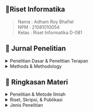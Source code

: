 ## 📑Riset Informatika

> Nama : Adham Roy Bhafiel <br>
> NPM : 21081010054 <br>
> Kelas : Riset Informatika D-081

## 📖 Jurnal Penelitian

<details close>
<summary>Penelitian Dasar & Penelitian Terapan</summary>

## 📚 Penelitian Dasar (Pure Research)

> **_Penelitian dasar_** adalah setiap penelitian yang bertujuan untuk meningkatkan pengetahuan ilmiah atau untuk menemukan bidang penelitian baru tanpa suatu tujuan praktis tertentu. Artinya kegunaan hasil penelitian itu tidak segera dipakai namun dalam waktu jangka panjang juga akan terpakai.

| Num | Title                  | Penulis   |
| --- | ---------------------- | --------- |
| 01  | <a href="">Judul 1</a> | Penulis 1 |
| 02  | <a href="">Judul 2</a> | Penulis 2 |
| 03  | <a href="">Judul 3</a> | Penulis 3 |

## ⚗️ Penelitian Terapan (Applied Research)

> **_Penelitian Terapan_** adalah setiap penelitian yang bertujuan untuk meningkatkan pengetahuan ilmiah dengan suatu tujuan praktis. Berarti hasilnya diharapkan segera dapat dipakai untuk keperluan praktis. Misalnya penelitian untuk menunjang kegiatan pembangunan yang sedang berjalan, penelitian untuk melandasi kebijakan pengambilan keputusan atau administrator. Dilihat dari segi tujuannya, penelitian terapan berkepentingan dengan penemuan-penemuan yang berkenan dengan aplikasi dan sesuatu konsep-konsep teoritis tertentu.

| Num | Title                  | Penulis   |
| --- | ---------------------- | --------- |
| 01  | <a href="">Judul 1</a> | Penulis 1 |
| 02  | <a href="">Judul 2</a> | Penulis 2 |
| 03  | <a href="">Judul 3</a> | Penulis 3 |

<br>
</details>

<details close>
<summary>Methods & Methodology</summary>

## 📌 Methods

> **_Methods atau Metode_** merupakan Serangkaian langkah atau teknik khusus yang digunakan dalam penelitian untuk menentukan bagaimana data dikumpulkan, diolah, dan dianalisis.

| Num | Title                  | Penulis   |
| --- | ---------------------- | --------- |
| 01  | <a href="">Judul 1</a> | Penulis 1 |
| 02  | <a href="">Judul 2</a> | Penulis 2 |

## 📌 Methodology

> **_Methodolgy atau Metodologi_** merupakan kerangka kerja yang digunakan dalam suatu penelitian, berfokus pada pertanyaan seperti bagaimana penelitian tersebut dilakukan, apa tujuan penelitian tersebut, dan bagaimana data tersebut akan dianalisis.

| Num | Title                  | Penulis   |
| --- | ---------------------- | --------- |
| 01  | <a href="">Judul 1</a> | Penulis 1 |
| 02  | <a href="">Judul 2</a> | Penulis 2 |

</details>

## 📝 Ringkasan Materi

<details close>
<summary>Penelitian & Metode Ilmiah</summary>

### <h1>🔬 Penelitian & Metode Ilmiah

#### <h3>I - Pengenalan (Ilmu Pengetahuan, Penelitian, dan Metode Ilmiah)

> **_Pengetahuan_** mencakup segala hal yang dipahami manusia melalui tiga kemampuan utama: berpikir, merasakan, dan mengindera. Pengetahuan ini diperoleh melalui proses penalaran dan dapat dilihat dari perspektif akal maupun pengalaman.

> **_Ilmu pengetahuan_** merupakan bentuk pengetahuan yang bersifat rasional, konsisten, sistematis, dan dapat diuji kebenarannya, baik secara teoritis (rasional) maupun empiris (berdasarkan fakta). Untuk memastikan validitasnya, ilmu pengetahuan memerlukan bukti dan pengujian yang ketat.

**Peran Teori**

1. Mengarahkan perhatian terhadap masalah tertentu.
2. Merangkum pengetahuan sehingga lebih mudah dipahami.
3. Meramalkan fakta berdasarkan pola yang sudah teruji.

**Peran Fakta**

1. Fakta dapat menolak atau menerima teori yang ada.
2. Fakta dapat melahirkan teori baru atau memperbarui teori yang sudah ada.
3. Fakta juga membantu memperjelas atau memperhalus rumusan teori.

#### <h3>II - Penelitian

> **Penelitian** adalah suatu usaha sistematis untuk mencari tahu jawaban atas suatu masalah atau pertanyaan tertentu. Penelitian sebagai sarana untuk mengembangkan dan meningkatkan pengetahuan serta memberikan solusi bagi masalah yang dihadapi.

**Pendekatan Penelitian :**

-   **Pendekatan Rasional** mengandalkan kemampuan berpikir logis untuk menemukan pengetahuan.
    Digagas oleh filsuf seperti Aristoteles.
    Banyak dikritik karena seringkali terlalu abstrak dan tidak berbasis pada kenyataan empiris.

-   **Pendekatan Empiris**
    Pengetahuan diperoleh dari pengamatan langsung terhadap fenomena.
    Francis Bacon adalah salah satu tokoh yang memperkenalkan pendekatan ini.
    Jawaban atas masalah ditemukan pada objek atau fenomena yang diamati menggunakan metode ilmiah.

#### <h3>II.1 - Proses Peneletian

Proses penelitian memiliki 7 tahapan yakni :

1. Memahami Sumber Masalah Penelitian
2. Merumuskan Masalah Penelitian
3. Membuat Kerangka Konsep
4. Merumuskan Hipotesis
5. Mendesain Penelitian
6. Mengumpulkan dan Menganalisis Data
7. Membuat Kesimpulan

Penelitian dimulai dengan mengidentifikasi masalah, yang bisa berasal dari berbagai sumber, dan merumuskannya untuk memperjelas apa yang diteliti. Selanjutnya, dibuat kerangka konsep untuk menggambarkan fenomena dan merumuskan hipotesis, jika diperlukan. Desain penelitian menentukan metode, variabel, dan instrumen pengumpulan data. Setelah data dikumpulkan, dilakukan analisis untuk menjawab pertanyaan penelitian. Akhirnya, kesimpulan diambil berdasarkan analisis yang objektif dan berlaku untuk populasi penelitian.

#### <h3>III - Metode Ilmiah

> **_Metode ilmiah_** adalah cara sistematis untuk memperoleh pengetahuan baru yang digunakan untuk menjawab permasalahan penelitian ilmiah.

#### <h3>Langkah-langkah Metode Ilmiah:

1. **Identifikasi Masalah:** Menemukan dan menetapkan masalah yang akan diteliti.
2. **Merumuskan Hipotesis:** Menyusun proposisi atau dugaan sementara yang harus diuji.
3. **Mengumpulkan dan Menganalisis Data:** Melakukan pengumpulan data dari fenomena yang diteliti dan mengujinya.
4. **Membuat Kesimpulan:** Berdasarkan hasil pengujian, menyimpulkan apakah hipotesis diterima atau ditolak.

#### <h3>III.1 - Hubungan Antara Metode Ilmiah dan Proses Penelitian

-   **Identifikasi Masalah** adalah langkah pertama dalam metode ilmiah yang sesuai dengan proses penelitian, yaitu memahami sumber masalah dan merumuskan masalah penelitian.
-   **Perumusan Hipotesis**, dalam proses penelitian, ini berhubungan dengan pembuatan kerangka konsep dan penyusunan hipotesis.
-   **Pengujian Hipotesis**, meliputi desain penelitian, pengumpulan, dan analisis data.
-   **Membuat Kesimpulan**, kesimpulan dibuat berdasarkan hasil pengujian hipotesis dan merupakan tahap akhir dari proses penelitian.

#### <h3>IV - Alat Dalam Penelitian

-   **[Mendeley](https://www.mendeley.com/)** - Aplikasi untuk manajemen referensi.
-   **[Github](https://www.github.com/)** - Platform untuk menyimpan dan berbagi kode.
-   **[Grammarly](https://www.grammarly.com/)** - Alat untuk memperbaiki tata bahasa dan ejaan.
-   **[OpenAI](https://www.openai.com/)** - Alat untuk eksplorasi data menggunakan kecerdasan buatan.
-   **[Turnitin](https://www.turnitin.com/)** - Alat untuk memeriksa plagiarisme.
<hr>
</details>

<details close>
<summary>Riset, Skripsi, & Publikasi</summary>

### <h1>📔 Riset, Skripsi & Publikasi

#### <h3>I - Riset

> **_Riset_** merupakan kegiatan mengumpulkan, menganalisis, dan menerjemahkan data secara sistematis untuk memahami suatu fenomena. Riset sendiri mencakup niat riset, cara melakukan riset dan tujuan riset.

**Cara Melakukan Riset**

1. Pilih topik yang diminati (hobi) dan bermanfaat.
2. Sesuaikan dengan roadmap penelitian laboratorium dan pembimbing.
3. Kerjakan riset dalam tim.

**Roadmap**

> **_Roadmap_** digunakan untuk mengarahkan penelitian pada jalur yang terstruktur. Riset harus dilakukan secara sistematis dengan langkah-langkah jelas, menemukan fakta, metode baru, dan mengumpulkan data untuk pengujian empiris serta evaluasi.

Contoh Roadmap Penelitian:
![Roadmap](assets/img/riset-skripsi-publikasi/roadmap.png)
Gambar roadmap tersebut menunjukkan perkembangan dan penerapan sistem kontrol cerdas dalam tiga fase utama:

1. 2010-2014 (In Pipeline): Sistem kontrol cerdas berbasis Internet Data Acquisition and Control System (IDACS) mulai direncanakan dan dikembangkan.

2. 2015-2019 (Late Stage of Applied Research): Implementasi sistem kontrol cerdas yang mulai mencakup sistem kontrol berbasis penglihatan komputer (computer-vision). Tantangan kolaborasi dengan bidang lain seperti robotika, drone, dan pertanian muncul.

3. 2020-2024: Penerapan lebih lanjut menggunakan Cloud Computing dan Internet of Things (IoT), menunjukkan integrasi teknologi yang lebih luas dalam aplikasi sistem cerdas.

Ke depannya, roadmap mengindikasikan adanya pengembangan lebih lanjut dengan teknologi yang lebih canggih di masa depan.

**Tujuan Riset**

Tujuan dari riset yakni mengetahui hal baru, meningkatkan pengetahuan, menemukan solusi, membangun sistem atau prosedur baru, dan menjelaskan fenomerna baru. Kriteria riset yang baik adalah harus memberikan kontribusi **(contribution)**, memiliki orisinalitas **(originality)** dan kebaruan **(novelty)**

#### <h3>II - Riset & Skripsi

**Hubungan antara Riset & Skripsi**

-   **Riset yang baik** akan menghasilkan **Skripsi yang baik.**

-   **Skripsi** ditekankan sebagai hasil dari **Riset yang solid**.

<br>

**Struktur Skripsi :**

| **Bab** | **Judul**            | **Isi**                                                                             |
| ------- | -------------------- | ----------------------------------------------------------------------------------- |
| **I**   | Pendahuluan          | Latar belakang, perumusan masalah, batasan masalah, tujuan, dan manfaat penelitian. |
| **II**  | Tinjauan Pustaka     | Penelitian terdahulu dan teori-teori yang mendasari penelitian.                     |
| **III** | Metode Penelitian    | Spesifikasi sistem, perancangan sistem, diagram alir, dan metode pengujian.         |
| **IV**  | Hasil dan Pembahasan | Implementasi sistem dan hasil uji coba.                                             |
| **V**   | Kesimpulan dan Saran | Kesimpulan dari hasil penelitian dan saran untuk penelitian selanjutnya.            |

#### <h3>III - Publikasi

> **_Publikasi_** merupakan hasil riset dan skripsi yang baik akan melahirkan publikasi yang berkualitas.

**Tips Menulis Artikel Publikasi:**

1. Kenali jurnal (nama, ISSN, penerbit).
2. Pelajari **_"Guide for Authors"_**.
3. Baca banyak artikel jurnal sebagai referensi.
4. Rancang riset dengan baik dan latihan penulisan.
5. Cek plagiasi dan belajar cara submit.
6. Jawab pertanyaan reviewer dengan teliti.
7. Gunakan proofreading untuk mempercepat proses review.<br>

**Kesalahan Umum dalam Penulisan Artikel**

-   **Kesalahan umum:** Tidak sesuai cakupan, judul-abstrak yang tidak lazim, hasil yang prematur, dan bahasa yang tidak sesuai.
-   **Judul:** Harus ilmiah dengan jumlah kata kurang dari 15, pengarang ditulis tanpa gelar, dan alamat email institusi.

**Abstrak dan Pendahuluan Artikel**

-   **Abstrak:** Berisi klaim penelitian, metode, dan hasil utama.
-   **Pendahuluan:** Latar belakang masalah dan solusi yang ditawarkan. Menggunakan referensi terbaru dan primer.

**Metode dan Pembahasan Artikel**

-   **Metode:** Relevan dengan hasil penelitian, jelas, dan harus repeatable (bisa diulang).
-   **Hasil dan Pembahasan:** Gunakan grafik, tabel, atau diagram, hindari aspek lain seperti metode atau teori. Bahas hasil, teori, mekanisme, implikasi, dan bandingkan dengan hasil peneliti lain.

**Simpulan, Ucapan Terima Kasih, dan Daftar Referensi**

-   **Simpulan:** Sari dari hasil dan pembahasan, hindari mengulang simpulan umum.
-   **Ucapan Terima Kasih:** Kepada penyedia dana atau teknisi/laboran yang membantu penelitian.
-   **Daftar Pustaka:** Harus relevan, baru, dan primer, menggunakan manajer referensi seperti Mendeley.

**Publikasi dan Tools yang Digunakan**

-   **Tools Publikasi:** Mendeley, plagiarism check, Grammarly, dan proofreading.
-   **Motivasi Publikasi:** Publikasi dilakukan dengan niat yang baik untuk memberikan manfaat dan kontribusi kepada masyarakat.
<hr>
</details>

<details close>
<summary>Jenis Penelitian</summary>

### <h1>📓 Jenis Penelitian

#### <h3>Metode Penelitian

> Metode penelitian merupakan cara ilmiah yang digunakan untuk mendapatkan data dengan tujuan tertentu. Cara ilmiah berarti kegiatan itu dilandasi oleh metode keilmuan.

#### <h3>Jenis Penelitian

<details close>
<summary>Menurut Penggunaannya</summary>
<br>

> **_Penelitian dasar atau penelitian murni (pure research)_** adalah setiap penelitian yang bertujuan untuk meningkatkan pengetahuan ilmiah atau untuk menemukan bidang penelitian baru tanpa suatu tujuan praktis tertentu. Artinya kegunaan hasil penelitian itu tidak segera dipakai namun dalam waktu jangka panjang juga akan terpakai.

> **_Penelitian terapan (applied reaserch)_** adalah setiap penelitian yang bertujuan untuk meningkatkan pengetahuan ilmiah dengan suatu tujuan praktis. Berarti hasilnya diharapkan segera dapat dipakai untuk keperluan praktis. Misalnya penelitian untuk menunjang kegiatan pembangunan yang sedang berjalan, penelitian untuk melandasi kebijakan pengambilan keputusan atau administrator. Dilihat dari segi tujuannya, penelitian terapan berkepentingan dengan penemuan-penemuan yang berkenan dengan aplikasi dan sesuatu konsep-konsep teoritis tertentu.

</details>

<details close>
<summary>Menurut Metodenya</summary>
<br>

-   **Penelitian Historis**  
    Rekonstruksi sistematis peristiwa masa lalu menggunakan data dari sumber lain. Tingkat kepastian rendah; jika fokus pada individu, disebut penelitian biografis.

-   **Penelitian Filosofis**  
    Eksplorasi pertanyaan mendasar tentang eksistensi, pengetahuan, dan nilai-nilai melalui analisis kritis dan refleksi mendalam.

-   **Penelitian Observasional**  
    Pengamatan fenomena atau perilaku dalam kondisi alami tanpa intervensi, dengan pengumpulan data langsung untuk analisis deskriptif.

-   **Penelitian Eksperimental**  
    Percobaan dalam kondisi terkendali untuk menemukan hubungan sebab-akibat, sering menggunakan kelompok eksperimen dan metode kuantitatif.

</details>

<details close>
<summary>Menurut Sifat Permasalahannya</summary>
<br>

-   **Penelitian Historis**  
    Rekonstruksi sistematis peristiwa masa lalu menggunakan data dari sumber lain. Fokus pada pemahaman konteks dan dampak peristiwa.

-   **Penelitian Deskriptif**  
    Menyajikan fakta dan karakteristik populasi atau fenomena tertentu secara sistematis, memberikan gambaran jelas dan rinci.

-   **Penelitian Perkembangan**  
    Menganalisis pola dan proses perubahan atau pertumbuhan dalam jangka waktu tertentu, menggunakan pendekatan longitudinal.

-   **Penelitian Kasus**  
    Analisis mendalam terhadap satu atau beberapa kasus spesifik untuk memahami kompleksitas dan dinamika situasi yang diteliti.

-   **Penelitian Lapangan**  
    Dilakukan di lokasi asli untuk mengumpulkan data realistis melalui observasi, wawancara, dan survei langsung.

-   **Penelitian Korelasional**  
    Menganalisis hubungan antara dua atau lebih variabel untuk menentukan adanya keterkaitan, tanpa intervensi.

-   **Penelitian Kausal-Komparatif**  
    Menyelidiki kemungkinan hubungan sebab-akibat antara variabel, biasanya dilakukan setelah peristiwa terjadi (ex post facto).

-   **Penelitian Eksperimental**  
    Melakukan percobaan dalam kondisi terkendali untuk menemukan hubungan sebab-akibat, sering menggunakan kelompok eksperimen.

-   **Penelitian Tindakan**  
    Fokus pada pengembangan solusi praktis untuk masalah tertentu, dengan mengobservasi dan memperbaiki praktik di lapangan.

</details>

<details close>
<summary>Menurut Bidang Ilmu</summary>
Ragam penelitian ditinjau dari bidangnya adalah penelitian pendidikan (lebih lanjut lagi pendidikan guru, pendidikan ekonomi, pendidikan kesenian), ketekhnikan, ruang angkasa, pertanian, perbankan, kedokteran, keolahragaan, dan sebagainya.

-   **_Penelitian Rekayasa_** (termasuk penelitian perangkat lunak) adalah penerapan ilmu pengetahuan untuk merancang sistem yang memenuhi spesifikasi tertentu. Prosesnya melibatkan sintesis unsur-unsur rancangan dan metode ilmiah untuk membuktikan bahwa rancangan tersebut dapat memenuhi persyaratan secara efisien, efektif, dan dengan biaya rendah. Penelitian dimulai dengan menentukan spesifikasi, memilih alternatif terbaik, dan membuktikan kinerja rancangan.

</details>
<hr>
</details>
